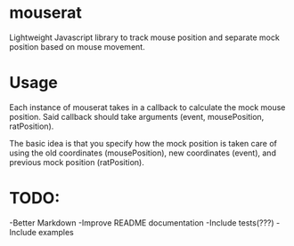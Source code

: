 # mouserat
Lightweight Javascript library to track mouse position and separate mock position based on mouse movement.

# Usage

Each instance of mouserat takes in a callback to calculate the mock mouse position. Said callback should take arguments (event, mousePosition, ratPosition).

The basic idea is that you specify how the mock position is taken care of using the old coordinates (mousePosition), new coordinates (event), and previous mock position (ratPosition).

# TODO:
-Better Markdown
-Improve README documentation
-Include tests(???)
-Include examples

